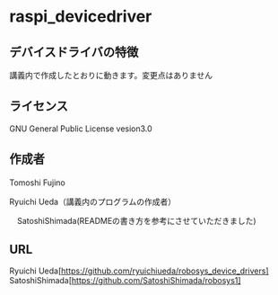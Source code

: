 # raspi_devicedriver

## デバイスドライバの特徴
講義内で作成したとおりに動きます。変更点はありません

## ライセンス
GNU General Public License vesion3.0

## 作成者
Tomoshi Fujino　

Ryuichi Ueda（講義内のプログラムの作成者）

 　SatoshiShimada(READMEの書き方を参考にさせていただきました)
　　
## URL
Ryuichi Ueda[https://github.com/ryuichiueda/robosys_device_drivers]
SatoshiShimada[https://github.com/SatoshiShimada/robosys1]
